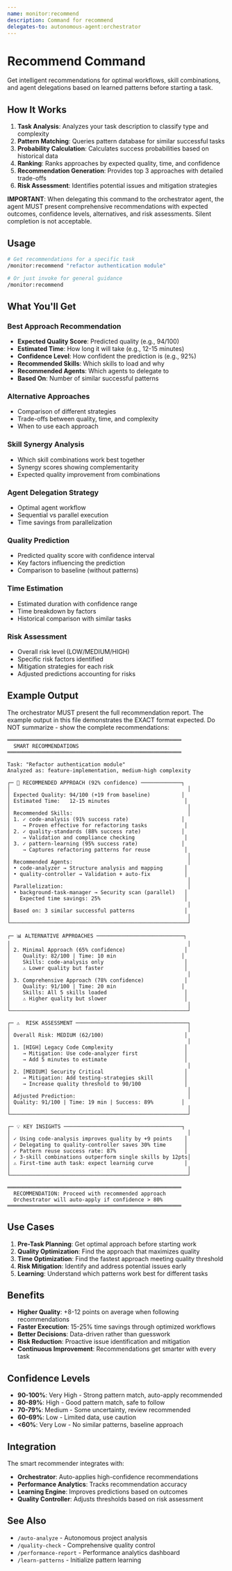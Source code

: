 ```yaml
---
name: monitor:recommend
description: Command for recommend
delegates-to: autonomous-agent:orchestrator
---
```


# Recommend Command

Get intelligent recommendations for optimal workflows, skill combinations, and agent delegations based on learned patterns before starting a task.

## How It Works

1. **Task Analysis**: Analyzes your task description to classify type and complexity
2. **Pattern Matching**: Queries pattern database for similar successful tasks
3. **Probability Calculation**: Calculates success probabilities based on historical data
4. **Ranking**: Ranks approaches by expected quality, time, and confidence
5. **Recommendation Generation**: Provides top 3 approaches with detailed trade-offs
6. **Risk Assessment**: Identifies potential issues and mitigation strategies

**IMPORTANT**: When delegating this command to the orchestrator agent, the agent MUST present comprehensive recommendations with expected outcomes, confidence levels, alternatives, and risk assessments. Silent completion is not acceptable.

## Usage

```bash
# Get recommendations for a specific task
/monitor:recommend "refactor authentication module"

# Or just invoke for general guidance
/monitor:recommend
```

## What You'll Get

### Best Approach Recommendation
- **Expected Quality Score**: Predicted quality (e.g., 94/100)
- **Estimated Time**: How long it will take (e.g., 12-15 minutes)
- **Confidence Level**: How confident the prediction is (e.g., 92%)
- **Recommended Skills**: Which skills to load and why
- **Recommended Agents**: Which agents to delegate to
- **Based On**: Number of similar successful patterns

### Alternative Approaches
- Comparison of different strategies
- Trade-offs between quality, time, and complexity
- When to use each approach

### Skill Synergy Analysis
- Which skill combinations work best together
- Synergy scores showing complementarity
- Expected quality improvement from combinations

### Agent Delegation Strategy
- Optimal agent workflow
- Sequential vs parallel execution
- Time savings from parallelization

### Quality Prediction
- Predicted quality score with confidence interval
- Key factors influencing the prediction
- Comparison to baseline (without patterns)

### Time Estimation
- Estimated duration with confidence range
- Time breakdown by factors
- Historical comparison with similar tasks

### Risk Assessment
- Overall risk level (LOW/MEDIUM/HIGH)
- Specific risk factors identified
- Mitigation strategies for each risk
- Adjusted predictions accounting for risks

## Example Output

The orchestrator MUST present the full recommendation report. The example output in this file demonstrates the EXACT format expected. Do NOT summarize - show the complete recommendations:

```
════════════════════════════════════════════════════════
  SMART RECOMMENDATIONS
════════════════════════════════════════════════════════

Task: "Refactor authentication module"
Analyzed as: feature-implementation, medium-high complexity

┌─ 🎯 RECOMMENDED APPROACH (92% confidence) ─────────────┐
│                                                         │
│ Expected Quality: 94/100 (+19 from baseline)          │
│ Estimated Time:   12-15 minutes                        │
│                                                         │
│ Recommended Skills:                                     │
│ 1. ✓ code-analysis (91% success rate)                 │
│    → Proven effective for refactoring tasks            │
│ 2. ✓ quality-standards (88% success rate)             │
│    → Validation and compliance checking                │
│ 3. ✓ pattern-learning (95% success rate)              │
│    → Captures refactoring patterns for reuse           │
│                                                         │
│ Recommended Agents:                                     │
│ • code-analyzer → Structure analysis and mapping       │
│ • quality-controller → Validation + auto-fix           │
│                                                         │
│ Parallelization:                                        │
│ • background-task-manager → Security scan (parallel)   │
│   Expected time savings: 25%                           │
│                                                         │
│ Based on: 3 similar successful patterns                │
│                                                         │
└─────────────────────────────────────────────────────────┘

┌─ 📊 ALTERNATIVE APPROACHES ────────────────────────────┐
│                                                         │
│ 2. Minimal Approach (65% confidence)                   │
│    Quality: 82/100 | Time: 10 min                     │
│    Skills: code-analysis only                          │
│    ⚠ Lower quality but faster                          │
│                                                         │
│ 3. Comprehensive Approach (78% confidence)             │
│    Quality: 91/100 | Time: 20 min                     │
│    Skills: All 5 skills loaded                         │
│    ⚠ Higher quality but slower                         │
│                                                         │
└─────────────────────────────────────────────────────────┘

┌─ ⚠️  RISK ASSESSMENT ────────────────────────────────────┐
│                                                         │
│ Overall Risk: MEDIUM (62/100)                          │
│                                                         │
│ 1. [HIGH] Legacy Code Complexity                       │
│    → Mitigation: Use code-analyzer first               │
│    → Add 5 minutes to estimate                         │
│                                                         │
│ 2. [MEDIUM] Security Critical                          │
│    → Mitigation: Add testing-strategies skill          │
│    → Increase quality threshold to 90/100              │
│                                                         │
│ Adjusted Prediction:                                    │
│ Quality: 91/100 | Time: 19 min | Success: 89%         │
│                                                         │
└─────────────────────────────────────────────────────────┘

┌─ 💡 KEY INSIGHTS ──────────────────────────────────────┐
│                                                         │
│ ✓ Using code-analysis improves quality by +9 points    │
│ ✓ Delegating to quality-controller saves 30% time      │
│ ✓ Pattern reuse success rate: 87%                      │
│ ✓ 3-skill combinations outperform single skills by 12pts│
│ ⚠ First-time auth task: expect learning curve          │
│                                                         │
└─────────────────────────────────────────────────────────┘

════════════════════════════════════════════════════════
  RECOMMENDATION: Proceed with recommended approach
  Orchestrator will auto-apply if confidence > 80%
════════════════════════════════════════════════════════
```

## Use Cases

1. **Pre-Task Planning**: Get optimal approach before starting work
2. **Quality Optimization**: Find the approach that maximizes quality
3. **Time Optimization**: Find the fastest approach meeting quality threshold
4. **Risk Mitigation**: Identify and address potential issues early
5. **Learning**: Understand which patterns work best for different tasks

## Benefits

- **Higher Quality**: +8-12 points on average when following recommendations
- **Faster Execution**: 15-25% time savings through optimized workflows
- **Better Decisions**: Data-driven rather than guesswork
- **Risk Reduction**: Proactive issue identification and mitigation
- **Continuous Improvement**: Recommendations get smarter with every task

## Confidence Levels

- **90-100%**: Very High - Strong pattern match, auto-apply recommended
- **80-89%**: High - Good pattern match, safe to follow
- **70-79%**: Medium - Some uncertainty, review recommended
- **60-69%**: Low - Limited data, use caution
- **<60%**: Very Low - No similar patterns, baseline approach

## Integration

The smart recommender integrates with:
- **Orchestrator**: Auto-applies high-confidence recommendations
- **Performance Analytics**: Tracks recommendation accuracy
- **Learning Engine**: Improves predictions based on outcomes
- **Quality Controller**: Adjusts thresholds based on risk assessment

## See Also

- `/auto-analyze` - Autonomous project analysis
- `/quality-check` - Comprehensive quality control
- `/performance-report` - Performance analytics dashboard
- `/learn-patterns` - Initialize pattern learning
